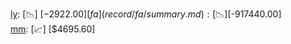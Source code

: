 [ly](record/ly/summary.md): [📉] [$-2922.00]  
[fa](record/fa/summary.md): [📉] [$-917440.00]  
[mm](record/mm/summary.md): [📈] [$4695.60]  
